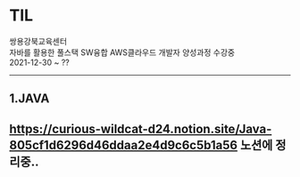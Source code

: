 # TIL #
쌍용강북교육센터   
자바를 활용한 풀스택 SW융합 AWS클라우드 개발자 양성과정 수강중  
2021-12-30 ~ ??

___ 

## 1.JAVA ##
https://curious-wildcat-d24.notion.site/Java-805cf1d6296d46ddaa2e4d9c6c5b1a56
노션에 정리중..
--- 

